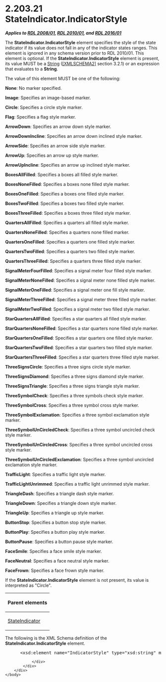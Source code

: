 <html dir="LTR" xmlns:mshelp="http://msdn.microsoft.com/mshelp" xmlns:ddue="http://ddue.schemas.microsoft.com/authoring/2003/5" xmlns:xlink="http://www.w3.org/1999/xlink" xmlns:tool="http://www.microsoft.com/tooltip">
    <head>
        <meta http-equiv="Content-Type" content="text/html; CHARSET=utf-8"></meta>
        <meta name="save" content="history"></meta>
        <title>2.203.21 StateIndicator.IndicatorStyle</title>
        <xml>
            <mshelp:toctitle title="2.203.21 StateIndicator.IndicatorStyle"></mshelp:toctitle>
            <mshelp:rltitle title="[MS-RDL]: StateIndicator.IndicatorStyle"></mshelp:rltitle>
            <mshelp:keyword index="A" term="45995e01-c145-464e-a203-19c6580ee48d"></mshelp:keyword>
            <mshelp:attr name="DCSext.ContentType" value="open specification"></mshelp:attr>
            <mshelp:attr name="AssetID" value="45995e01-c145-464e-a203-19c6580ee48d"></mshelp:attr>
            <mshelp:attr name="TopicType" value="kbRef"></mshelp:attr>
            <mshelp:attr name="DCSext.Title" value="[MS-RDL]: StateIndicator.IndicatorStyle" />
        </xml>
    </head>
    <body>
        <div id="header">
            <h1 class="heading">2.203.21 StateIndicator.IndicatorStyle</h1>
        </div>
        <div id="mainSection">
            <div id="mainBody">
                <div id="allHistory" class="saveHistory"></div>
                <div id="sectionSection0" class="section" name="collapseableSection">
                    

<p><b><i>Applies to </i></b><a href="1e855f94-4617-47e4-b89e-0856c6cb420f.html"><b><i>RDL 2008/01</i></b></a><b><i>,
</i></b><a href="3428e690-a348-4ec7-8a6a-8efb42d2cdee.html"><b><i>RDL 2010/01</i></b></a><b><i>,
and </i></b><a href="52ce3983-2bfc-4e72-9359-42aaf5fe4509.html"><b><i>RDL 2016/01</i></b></a></p>

<p>The <b>StateIndicator.IndicatorStyle</b> element specifies
the style of the state indicator if its value does not fall in any of the
indicator states ranges. This element is ignored in any schema version prior to
RDL 2010/01. This element is optional. If the <b>StateIndicator.IndicatorStyle</b>
element is present, its value MUST be a <a href="1ed81ef3-a683-45e3-aaad-bd2bbe71bc3d.html">String</a> (<a href="https://go.microsoft.com/fwlink/?LinkId=90610">[XMLSCHEMA2]</a> section
3.2.1) or an expression that evaluates to a <b>String</b>.</p>

<p>The value of this element MUST be one of the following:</p>

<p><b>None</b>: No marker specified.</p>

<p><b>Image</b>: Specifies an image-based marker.</p>

<p><b>Circle</b>: Specifies a circle style marker.</p>

<p><b>Flag</b>: Specifies a flag style marker.</p>

<p><b>ArrowDown</b>: Specifies an arrow down style
marker.</p>

<p><b>ArrowDownIncline</b>: Specifies an arrow down
inclined style marker.</p>

<p><b>ArrowSide</b>: Specifies an arrow side style
marker.</p>

<p><b>ArrowUp</b>: Specifies an arrow up style marker.</p>

<p><b>ArrowUpIncline</b>: Specifies an arrow up inclined
style marker.</p>

<p><b>BoxesAllFilled</b>: Specifies a boxes all filled style
marker.</p>

<p><b>BoxesNoneFilled</b>: Specifies a boxes none filled
style marker.</p>

<p><b>BoxesOneFilled</b>: Specifies a boxes one filled
style marker.</p>

<p><b>BoxesTwoFilled</b>: Specifies a boxes two filled
style marker.</p>

<p><b>BoxesThreeFilled</b>: Specifies a boxes three
filled style marker.</p>

<p><b>QuartersAllFilled</b>: Specifies a quarters all
filled style marker.</p>

<p><b>QuartersNoneFilled</b>: Specifies a quarters none
filled marker.</p>

<p><b>QuartersOneFilled</b>: Specifies a quarters one
filled style marker.</p>

<p><b>QuartersTwoFilled</b>: Specifies a quarters two
filled style marker.</p>

<p><b>QuartersThreeFilled</b>: Specifies a quarters
three filled style marker.</p>

<p><b>SignalMeterFourFilled</b>: Specifies a signal
meter four filled style marker.</p>

<p><b>SignalMeterNoneFilled</b>: Specifies a signal
meter none filled style marker.</p>

<p><b>SignalMeterOneFilled</b>: Specifies a signal meter
one fill style marker.</p>

<p><b>SignalMeterThreeFilled</b>: Specifies a signal
meter three filled style marker.</p>

<p><b>SignalMeterTwoFilled</b>: Specifies a signal meter
two filled style marker.</p>

<p><b>StarQuartersAllFilled</b>: Specifies a star
quarters all filled style marker.</p>

<p><b>StarQuartersNoneFilled</b>: Specifies a star
quarters none filled style marker.</p>

<p><b>StarQuartersOneFilled</b>: Specifies a star
quarters one filled style marker.</p>

<p><b>StarQuartersTwoFilled</b>: Specifies a star
quarters two filled style marker.</p>

<p><b>StarQuartersThreeFilled</b>: Specifies a star
quarters three filled style marker.</p>

<p><b>ThreeSignsCircle</b>: Specifies a three signs
circle style marker.</p>

<p><b>ThreeSignsDiamond</b>: Specifies a three signs
diamond style marker.</p>

<p><b>ThreeSignsTriangle</b>: Specifies a three signs
triangle style marker.</p>

<p><b>ThreeSymbolCheck</b>: Specifies a three symbols
check style marker.</p>

<p><b>ThreeSymbolCross</b>: Specifies a three symbol
cross style marker.</p>

<p><b>ThreeSymbolExclamation</b>: Specifies a three
symbol exclamation style marker.</p>

<p><b>ThreeSymbolUnCircledCheck</b>: Specifies a three
symbol uncircled check style marker.</p>

<p><b>ThreeSymbolUnCircledCross</b>: Specifies a three
symbol uncircled cross style marker.</p>

<p><b>ThreeSymbolUnCircledExclamation</b>: Specifies a
three symbol uncircled exclamation style marker.</p>

<p><b>TrafficLight</b>: Specifies a traffic light style
marker.</p>

<p><b>TrafficLightUnrimmed</b>: Specifies a traffic
light unrimmed style marker.</p>

<p><b>TriangleDash</b>: Specifies a triangle dash style
marker.</p>

<p><b>TriangleDown</b>: Specifies a triangle down style
marker.</p>

<p><b>TriangleUp</b>: Specifies a triangle up style
marker.</p>

<p><b>ButtonStop</b>: Specifies a button stop style
marker.</p>

<p><b>ButtonPlay</b>: Specifies a button play style
marker.</p>

<p><b>ButtonPause</b>: Specifies a button pause style
marker.</p>

<p><b>FaceSmile</b>: Specifies a face smile style
marker.</p>

<p><b>FaceNeutral</b>: Specifies a face neutral style
marker.</p>

<p><b>FaceFrown</b>: Specifies a face frown style marker.</p>

<p>If the <b>StateIndicator.IndicatorStyle</b> element is not
present, its value is interpreted as &quot;Circle&quot;.</p>

<table>
 <thead>
  <tr>
   <th>
   <p>Parent elements</p>
   </th>
  </tr>
 </thead>
 <tr>
  <td>
  <p><a href="a2711217-7047-4b0a-86d1-d01b5479e2cb.html">StateIndicator</a></p>
  </td>
 </tr>
</table>

<p>The following is the XML Schema definition of the <b>StateIndicator.IndicatorStyle</b>
element.</p>

<dl>
<dd>
<div><pre> &lt;xsd:element name=&quot;IndicatorStyle&quot; type=&quot;xsd:string&quot; minOccurs=&quot;0&quot; /&gt;
</pre></div>
</dd></dl>


                </div>
            </div>
        </div>
    </body>
</html>